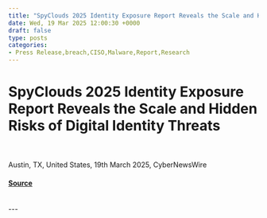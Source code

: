 ```yaml
---
title: "SpyClouds 2025 Identity Exposure Report Reveals the Scale and Hidden Risks of Digital Identity Threats"
date: Wed, 19 Mar 2025 12:00:30 +0000
draft: false
type: posts
categories: 
- Press Release,breach,CISO,Malware,Report,Research
---
```

# SpyClouds 2025 Identity Exposure Report Reveals the Scale and Hidden Risks of Digital Identity Threats

<br/>

<br/>
Austin, TX, United States, 19th March 2025, CyberNewsWire

#### [Source](https://hackread.com/spyclouds-2025-identity-exposure-report-reveals-the-scale-and-hidden-risks-of-digital-identity-threats/)

<br/>
---
